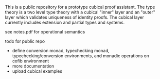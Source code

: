 This is a public repository for a prototype cubical proof assistant. The type theory is a two level type theory with a cubical "inner" layer and an "outer" layer which validates uniqueness of identity proofs. The cubical layer currently includes extension and partial types and systems. 

see notes.pdf for operational semantics

todo for public repo
- define conversion monad, typechecking monad, typechecking/conversion environments, and monadic operations on cofib environment
- more documentation
- upload cubical examples
